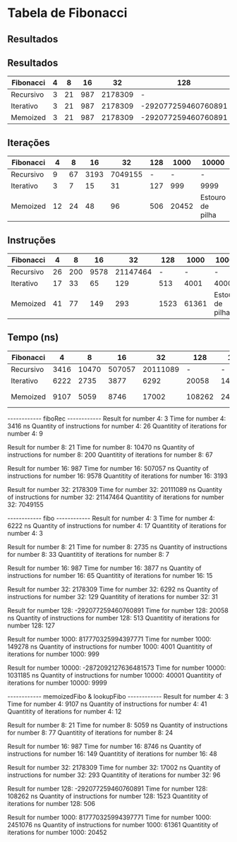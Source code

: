 
<!--
    Resolva o problema da mochila conforme o enuciado em sala de aula.
    Monte uma tabela com a contabilização das execuções anteriores (número de iterações e número de instruções)
    e com os resultados das execuções. As linhas da tabela são os
    algoritmos implementados, as colunas os valores para testar e contabilizar.
-->

# Tabela de Fibonacci

## Resultados

## Resultados

| Fibonacci | 4 | 8 | 16 | 32 | 128 | 1000 | 10000
|-|-|-|-|-|-|-|-|
| Recursivo | 3 | 21 | 987 | 2178309 | - | - | - |
| Iterativo | 3 | 21 | 987 | 2178309 | -292077259460760891 | 817770325994397771 | -2872092127636481573 |
| Memoized | 3 | 21 | 987 | 2178309 | -292077259460760891 | 817770325994397771 | Estouro de Pilha |

## Iterações

| Fibonacci | 4 | 8 | 16 | 32 | 128 | 1000 | 10000
|-|-|-|-|-|-|-|-|
| Recursivo | 9 | 67 | 3193 | 7049155 | - | - | - |
| Iterativo | 3 | 7 | 15 | 31 | 127 | 999 | 9999 |
| Memoized | 12 | 24 | 48 | 96 | 506 | 20452 | Estouro de pilha |


## Instruções

| Fibonacci | 4 | 8 | 16 | 32 | 128 | 1000 | 10000
|-|-|-|-|-|-|-|-|
| Recursivo | 26 | 200 | 9578 | 21147464 | - | - | - |
| Iterativo | 17 | 33 | 65 | 129 | 513 | 4001 | 40001
| Memoized | 41 | 77 | 149 | 293 | 1523 | 61361 | Estouro de pilha |

## Tempo (ns)

| Fibonacci | 4 | 8 | 16 | 32 | 128 | 1000 | 10000
|-|-|-|-|-|-|-|-|
| Recursivo | 3416 | 10470 | 507057 | 20111089 | - | - | - |
| Iterativo | 6222 | 2735 | 3877 | 6292 | 20058 | 149278 | 1031185 |  
| Memoized | 9107 | 5059 | 8746 | 17002 | 108262 | 2451076 | Estouro de pilha |



------------ fiboRec ------------
Result for number 4: 3
Time for number 4: 3416 ns
Quantity of instructions for number 4: 26
Quantitity of iterations for number 4: 9

Result for number 8: 21
Time for number 8: 10470 ns
Quantity of instructions for number 8: 200
Quantitity of iterations for number 8: 67

Result for number 16: 987
Time for number 16: 507057 ns
Quantity of instructions for number 16: 9578
Quantitity of iterations for number 16: 3193

Result for number 32: 2178309
Time for number 32: 20111089 ns
Quantity of instructions for number 32: 21147464
Quantitity of iterations for number 32: 7049155

------------ fibo ------------
Result for number 4: 3
Time for number 4: 6222 ns
Quantity of instructions for number 4: 17
Quantitity of iterations for number 4: 3

Result for number 8: 21
Time for number 8: 2735 ns
Quantity of instructions for number 8: 33
Quantitity of iterations for number 8: 7

Result for number 16: 987
Time for number 16: 3877 ns
Quantity of instructions for number 16: 65
Quantitity of iterations for number 16: 15

Result for number 32: 2178309
Time for number 32: 6292 ns
Quantity of instructions for number 32: 129
Quantitity of iterations for number 32: 31

Result for number 128: -292077259460760891
Time for number 128: 20058 ns
Quantity of instructions for number 128: 513
Quantitity of iterations for number 128: 127

Result for number 1000: 817770325994397771
Time for number 1000: 149278 ns
Quantity of instructions for number 1000: 4001
Quantitity of iterations for number 1000: 999

Result for number 10000: -2872092127636481573
Time for number 10000: 1031185 ns
Quantity of instructions for number 10000: 40001
Quantitity of iterations for number 10000: 9999

------------ memoizedFibo & lookupFibo ------------
Result for number 4: 3
Time for number 4: 9107 ns
Quantity of instructions for number 4: 41
Quantitity of iterations for number 4: 12

Result for number 8: 21
Time for number 8: 5059 ns
Quantity of instructions for number 8: 77
Quantitity of iterations for number 8: 24

Result for number 16: 987
Time for number 16: 8746 ns
Quantity of instructions for number 16: 149
Quantitity of iterations for number 16: 48

Result for number 32: 2178309
Time for number 32: 17002 ns
Quantity of instructions for number 32: 293
Quantitity of iterations for number 32: 96

Result for number 128: -292077259460760891
Time for number 128: 108262 ns
Quantity of instructions for number 128: 1523
Quantitity of iterations for number 128: 506

Result for number 1000: 817770325994397771
Time for number 1000: 2451076 ns
Quantity of instructions for number 1000: 61361
Quantitity of iterations for number 1000: 20452